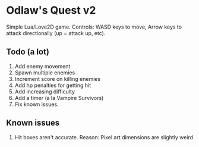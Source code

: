 # Odlaw's Quest v2

Simple Lua/Love2D game. Controls: WASD keys to move, Arrow keys to attack directionally (up = attack up, etc).

## Todo (a lot)
1. Add enemy movement
2. Spawn multiple enemies
3. Increment score on killing enemies
4. Add hp penalties for getting hit
5. Add increasing difficulty
6. Add a timer (a la Vampire Survivors)
7. Fix known issues.

## Known issues
1. Hit boxes aren't accurate. Reason: Pixel art dimensions are slightly weird